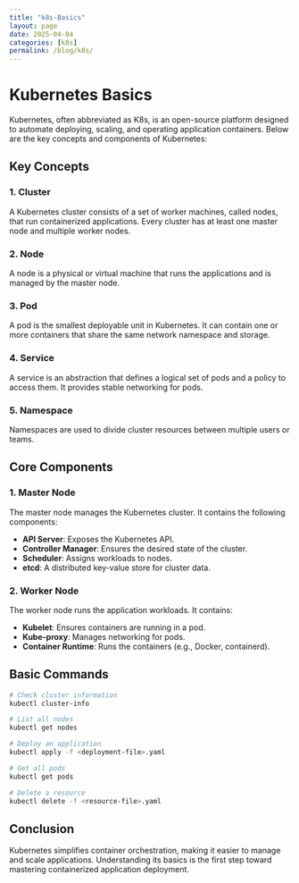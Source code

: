 ```yaml
---
title: "k8s-Basics"
layout: page
date: 2025-04-04
categories: [k8s]
permalink: /blog/k8s/
---
```




# Kubernetes Basics

Kubernetes, often abbreviated as K8s, is an open-source platform designed to automate deploying, scaling, and operating application containers. Below are the key concepts and components of Kubernetes:

## Key Concepts

### 1. **Cluster**
A Kubernetes cluster consists of a set of worker machines, called nodes, that run containerized applications. Every cluster has at least one master node and multiple worker nodes.

### 2. **Node**
A node is a physical or virtual machine that runs the applications and is managed by the master node.

### 3. **Pod**
A pod is the smallest deployable unit in Kubernetes. It can contain one or more containers that share the same network namespace and storage.

### 4. **Service**
A service is an abstraction that defines a logical set of pods and a policy to access them. It provides stable networking for pods.

### 5. **Namespace**
Namespaces are used to divide cluster resources between multiple users or teams.

## Core Components

### 1. **Master Node**
The master node manages the Kubernetes cluster. It contains the following components:
- **API Server**: Exposes the Kubernetes API.
- **Controller Manager**: Ensures the desired state of the cluster.
- **Scheduler**: Assigns workloads to nodes.
- **etcd**: A distributed key-value store for cluster data.

### 2. **Worker Node**
The worker node runs the application workloads. It contains:
- **Kubelet**: Ensures containers are running in a pod.
- **Kube-proxy**: Manages networking for pods.
- **Container Runtime**: Runs the containers (e.g., Docker, containerd).

## Basic Commands

```bash
# Check cluster information
kubectl cluster-info

# List all nodes
kubectl get nodes

# Deploy an application
kubectl apply -f <deployment-file>.yaml

# Get all pods
kubectl get pods

# Delete a resource
kubectl delete -f <resource-file>.yaml
```

## Conclusion
Kubernetes simplifies container orchestration, making it easier to manage and scale applications. Understanding its basics is the first step toward mastering containerized application deployment.
